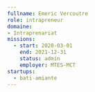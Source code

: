 ```yaml
---
fullname: Emeric Vercoutre
role: intrapreneur
domaine: 
- Intraprenariat
missions:
  - start: 2020-03-01
    end: 2021-12-31
    status: admin
    employer: MTES-MCT
startups:
  - bati-amiante
---
```

